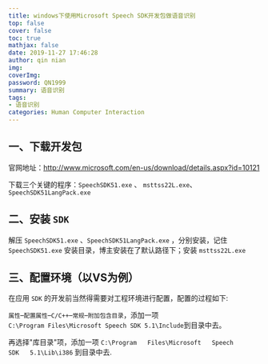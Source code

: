 ```yaml
---
title: windows下使用Microsoft Speech SDK开发包做语音识别
top: false
cover: false
toc: true
mathjax: false
date: 2019-11-27 17:46:28
author: qin nian
img:
coverImg:
password: QN1999
summary: 语音识别
tags: 
- 语音识别
categories: Human Computer Interaction
---
```


## 一、下载开发包

官网地址：http://www.microsoft.com/en-us/download/details.aspx?id=10121 

下载三个关键的程序：`SpeechSDK51.exe` 、 `msttss22L.exe`、`SpeechSDK51LangPack.exe`

## 二、安装 `SDK`

解压 `SpeechSDK51.exe` 、`SpeechSDK51LangPack.exe` ，分别安装，记住`SpeechSDK51.exe` 安装目录，博主安装在了默认路径下；安装 `msttss22L.exe`

## 三、配置环境（以VS为例）

在应用 `SDK` 的开发前当然得需要对工程环境进行配置，配置的过程如下:

`属性`–`配置属性`–`C/C++`–`常规`–`附加包含目录`，添加一项`C:\Program Files\Microsoft Speech SDK 5.1\Include`到目录中去。

再选择"库目录"项，添加一项 `C:\Program   Files\Microsoft   Speech   SDK   5.1\Lib\i386` 到目录中去.